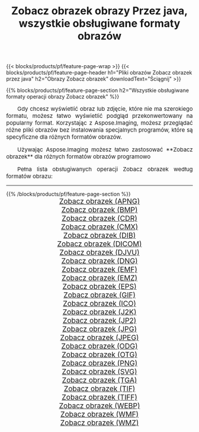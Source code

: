 ﻿---
title: Zobacz obrazek obrazy Przez java, wszystkie obsługiwane formaty obrazów 
weight: 3920
url: /pl/java/viewer 
lang: pl
langdirlevel: 2
locales: zh-hans,ja,it,ru,de,es,fr,nl,id,lt,pl,pt,vi,tr,ko,zh-hant,ar,hi,th,sv,cs,uk,he
description: Używając Aspose.Imaging możesz łatwo Zobacz obrazek obrazy Via java
---

{{< blocks/products/pf/feature-page-wrap >}}
{{< blocks/products/pf/feature-page-header h1="Pliki obrazów Zobacz obrazek przez java" h2="Obrazy Zobacz obrazek" downloadText="Ściągnij" >}}


{{% blocks/products/pf/feature-page-section  h2="Wszystkie obsługiwane formaty operacji obrazy Zobacz obrazek" %}}
<p align="justify" style="text-indent:2em;font-size:15px;">
Gdy chcesz wyświetlić obraz lub zdjęcie, które nie ma szerokiego formatu, możesz łatwo wyświetlić podgląd przekonwertowany na popularny format. Korzystając z Aspose.Imaging, możesz przeglądać różne pliki obrazów bez instalowania specjalnych programów, które są specyficzne dla różnych formatów obrazów.
</p>
<p align="justify" style="text-indent:2em;font-size:15px;">
Używając Aspose.Imaging możesz łatwo zastosować **Zobacz obrazek** dla różnych formatów obrazów programowo
</p>
<p align="justify" style="text-indent:2em;font-size:15px;">
Pełna lista obsługiwanych operacji Zobacz obrazek według formatów obrazu:
</p>
<hr/>
{{% /blocks/products/pf/feature-page-section %}}
<div class="container-fluid productfamilypage bg-gray">
    <div class="convertypes bg-gray agp-content section">
        <div class="container">
		<div class="row other-converters" style="gap: 10px;font-size: 19px;text-align:center;">
		    <div class='col-md-2 other-converter remove-lp remove-rp'><a href="/imaging/pl/java/viewer/apng" style="padding:15px;">Zobacz obrazek (APNG)</a></div><div class='col-md-2 other-converter remove-lp remove-rp'><a href="/imaging/pl/java/viewer/bmp" style="padding:15px;">Zobacz obrazek (BMP)</a></div><div class='col-md-2 other-converter remove-lp remove-rp'><a href="/imaging/pl/java/viewer/cdr" style="padding:15px;">Zobacz obrazek (CDR)</a></div><div class='col-md-2 other-converter remove-lp remove-rp'><a href="/imaging/pl/java/viewer/cmx" style="padding:15px;">Zobacz obrazek (CMX)</a></div><div class='col-md-2 other-converter remove-lp remove-rp'><a href="/imaging/pl/java/viewer/dib" style="padding:15px;">Zobacz obrazek (DIB)</a></div><div class='col-md-2 other-converter remove-lp remove-rp'><a href="/imaging/pl/java/viewer/dicom" style="padding:15px;">Zobacz obrazek (DICOM)</a></div><div class='col-md-2 other-converter remove-lp remove-rp'><a href="/imaging/pl/java/viewer/djvu" style="padding:15px;">Zobacz obrazek (DJVU)</a></div><div class='col-md-2 other-converter remove-lp remove-rp'><a href="/imaging/pl/java/viewer/dng" style="padding:15px;">Zobacz obrazek (DNG)</a></div><div class='col-md-2 other-converter remove-lp remove-rp'><a href="/imaging/pl/java/viewer/emf" style="padding:15px;">Zobacz obrazek (EMF)</a></div><div class='col-md-2 other-converter remove-lp remove-rp'><a href="/imaging/pl/java/viewer/emz" style="padding:15px;">Zobacz obrazek (EMZ)</a></div><div class='col-md-2 other-converter remove-lp remove-rp'><a href="/imaging/pl/java/viewer/eps" style="padding:15px;">Zobacz obrazek (EPS)</a></div><div class='col-md-2 other-converter remove-lp remove-rp'><a href="/imaging/pl/java/viewer/gif" style="padding:15px;">Zobacz obrazek (GIF)</a></div><div class='col-md-2 other-converter remove-lp remove-rp'><a href="/imaging/pl/java/viewer/ico" style="padding:15px;">Zobacz obrazek (ICO)</a></div><div class='col-md-2 other-converter remove-lp remove-rp'><a href="/imaging/pl/java/viewer/j2k" style="padding:15px;">Zobacz obrazek (J2K)</a></div><div class='col-md-2 other-converter remove-lp remove-rp'><a href="/imaging/pl/java/viewer/jp2" style="padding:15px;">Zobacz obrazek (JP2)</a></div><div class='col-md-2 other-converter remove-lp remove-rp'><a href="/imaging/pl/java/viewer/jpg" style="padding:15px;">Zobacz obrazek (JPG)</a></div><div class='col-md-2 other-converter remove-lp remove-rp'><a href="/imaging/pl/java/viewer/jpeg" style="padding:15px;">Zobacz obrazek (JPEG)</a></div><div class='col-md-2 other-converter remove-lp remove-rp'><a href="/imaging/pl/java/viewer/odg" style="padding:15px;">Zobacz obrazek (ODG)</a></div><div class='col-md-2 other-converter remove-lp remove-rp'><a href="/imaging/pl/java/viewer/otg" style="padding:15px;">Zobacz obrazek (OTG)</a></div><div class='col-md-2 other-converter remove-lp remove-rp'><a href="/imaging/pl/java/viewer/png" style="padding:15px;">Zobacz obrazek (PNG)</a></div><div class='col-md-2 other-converter remove-lp remove-rp'><a href="/imaging/pl/java/viewer/svg" style="padding:15px;">Zobacz obrazek (SVG)</a></div><div class='col-md-2 other-converter remove-lp remove-rp'><a href="/imaging/pl/java/viewer/tga" style="padding:15px;">Zobacz obrazek (TGA)</a></div><div class='col-md-2 other-converter remove-lp remove-rp'><a href="/imaging/pl/java/viewer/tif" style="padding:15px;">Zobacz obrazek (TIF)</a></div><div class='col-md-2 other-converter remove-lp remove-rp'><a href="/imaging/pl/java/viewer/tiff" style="padding:15px;">Zobacz obrazek (TIFF)</a></div><div class='col-md-2 other-converter remove-lp remove-rp'><a href="/imaging/pl/java/viewer/webp" style="padding:15px;">Zobacz obrazek (WEBP)</a></div><div class='col-md-2 other-converter remove-lp remove-rp'><a href="/imaging/pl/java/viewer/wmf" style="padding:15px;">Zobacz obrazek (WMF)</a></div><div class='col-md-2 other-converter remove-lp remove-rp'><a href="/imaging/pl/java/viewer/wmz" style="padding:15px;">Zobacz obrazek (WMZ)</a></div>
                </div>
        </div>
    </div>
</div>
<br/>
